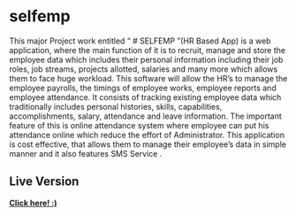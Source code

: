 # selfemp
This  major Project work entitled “ # SELFEMP ”(HR Based App) is a web application, where the main function of  it is to recruit, manage and store the employee data which includes their personal information including their job roles, job streams, projects allotted, salaries and many more which allows them to face huge workload. This software will allow the HR’s to manage the employee payrolls, the timings of employee works, employee reports and employee attendance. It consists of tracking existing employee data which traditionally includes personal histories, skills, capabilities, accomplishments, salary, attendance and leave information. The important feature of this is online attendance system where employee can put his attendance online which reduce the effort of Administrator. This application is cost effective, that allows them to manage their employee’s data in simple manner and it also features SMS Service .




## Live Version

**[Click here! :)](https://poojaranim.github.io/selfemp/)**
